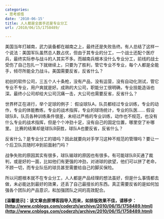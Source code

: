 ```yaml
---
categories:
- 思考感悟
date: '2010-06-15'
title: 人人都是全面手还是专业分工
url: /2010/06/15/1758489/

---
```



美国当年打越南，武力装备都在越南之上，最终还是失败告终。有人总结了这样一个说法：美国军队虽然总人数占优，但由于其专业的分工，一个战士还配个医疗兵，最终实际参与战斗的人其实不多。而越南兵根本没什么专业分工，前线的战士受伤了自己包扎一下就继续上，只要为了胜利，管它专业不专业，每个人都是全能手，倾尽所能全力战斗。美国需要反省，反省什么？

初创的软件公司，三五个人十条枪，没有产品，没有运营，没有自动化测试，管它专业不专业，用户爽就是好。成熟的大公司，职能分工很明确，专业技能造诣也深。最终小公司却给大公司沉痛一击，大公司也需要反省，反省什么？

世界杯正在进行，举个足球的例子：
假设球队A，队员都经过专业训练，专业的动作，专业的体能教练，专业的战术指挥，专业的球场统计，专业的队医&#8230;&#8230;
假设球队B，队员各种训练条件很差，未经过严格的专业训练，动作也不规范，也没有什么专业的战术指挥，但是个个冲劲十足，没有自己的固定位置，哪里空了补哪里。
比赛的结果却是球队B获胜，球队A也要反省，反省什么？

反省什么？是专业分工的错吗？因此就要向对手学习这种不规范的管理吗？要让一个后卫队员随时冲到前面射门吗？

战争失败的原因其实有很多，球队输球的原因也有很多。有可能球队B买通了裁判，或是好的一面，比如他们有更强的冲劲，对进球的欲望，他们可以拼了老命，不顾一切，而专业队伍的球员甚至需要给自己的脚买保险。

 所以问题根本就不在专业分工，人人都是产品经理的想法虽好，但是什么事情都去做，未必能达到最好的效果，还丢了自己最擅长的东西。真正需要反省的是如何加强各个团队的产品意识，和加强团队之间的高效配合。

**[温馨提示]：该文章由原博客园导入而来，如排版效果不佳，请移步：[http://www.cnblogs.com/coderzh/archive/2010/06/15/1758489.html](http://www.cnblogs.com/coderzh/archive/2010/06/15/1758489.html)**